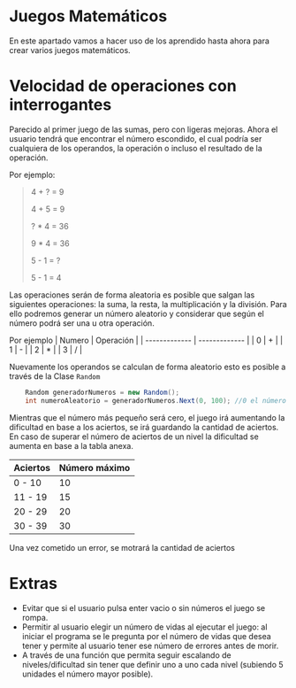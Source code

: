 # Juegos Matemáticos
En este apartado vamos a hacer uso de los aprendido hasta ahora para crear varios juegos matemáticos.

# Velocidad de operaciones con interrogantes
Parecido al primer juego de las sumas, pero con ligeras mejoras.
Ahora el usuario tendrá que encontrar el número escondido, el cual podría ser cualquiera de los operandos, la operación o incluso el resultado de la operación.

Por ejemplo:
> 4 + ? = 9
>
> 4 + 5 = 9
>
> ? * 4 = 36
>
> 9 * 4 = 36
>
> 5 - 1 = ?
>
> 5 - 1 = 4

Las operaciones serán de forma aleatoria es posible que salgan las siguientes operaciones: la suma, la resta, la multiplicación y la división. Para ello podremos generar un número aleatorio y considerar que según el número podrá ser una u otra operación.

Por ejemplo
| Numero | Operación |
| ------------- | ------------- |
| 0 | + |
| 1 | - |
| 2 | * |
| 3 | / |

Nuevamente los operandos se calculan de forma aleatorio esto es posible a través de la Clase ```Random```

```csharp
	Random generadorNumeros = new Random();
	int numeroAleatorio = generadorNumeros.Next(0, 100); //0 el número más pequeño y 100 el más grande
```

Mientras que el número más pequeño será cero, el juego irá aumentando la dificultad en base a los aciertos, se irá guardando la cantidad de aciertos.
En caso de superar el número de aciertos de un nivel la dificultad se aumenta en base a la tabla anexa.

| Aciertos | Número máximo |
| ------------- | ------------- |
| 0 - 10 | 10 |
| 11 - 19 | 15 |
| 20 - 29 | 20 |
| 30 - 39 | 30 |

Una vez cometido un error, se motrará la cantidad de aciertos

# Extras
* Evitar que si el usuario pulsa enter vacio o sin números el juego se rompa.
* Permitir al usuario elegir un número de vidas al ejecutar el juego: al iniciar el programa se le pregunta por el número de vidas que desea tener y permite al usuario tener ese número de errores antes de morir.
* A través de una función que permita seguir escalando de niveles/dificultad sin tener que definir uno a uno cada nivel (subiendo 5 unidades el número mayor posible).

